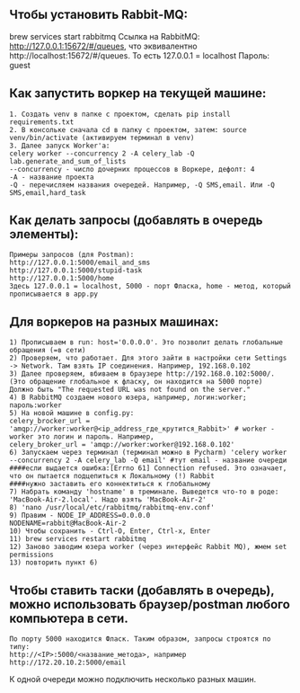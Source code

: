 ## Чтобы установить Rabbit-MQ:
brew services start rabbitmq
Ссылка на RabbitMQ:
    http://127.0.0.1:15672/#/queues, что эквивалентно http://localhost:15672/#/queues. То есть 127.0.0.1 = localhost
    Пароль: guest

## Как запустить воркер на текущей машине:
    1. Создать venv в папке с проектом, сделать pip install requirements.txt
    2. В консольке сначала cd в папку с проектом, затем: source venv/bin/activate (активируем терминал в venv)
    3. Далее запуск Worker'a:
    celery worker --concurrency 2 -A celery_lab -Q lab.generate_and_sum_of_lists
    --concurrency - число дочерних процессов в Воркере, дефолт: 4
    -A - название проекта
    -Q - перечисляем названия очередей. Например, -Q SMS,email. Или -Q SMS,email,hard_task

## Как делать запросы (добавлять в очередь элементы):
    Примеры запросов (для Postman):
    http://127.0.0.1:5000/email_and_sms
    http://127.0.0.1:5000/stupid-task
    http://127.0.0.1:5000/home
    Здесь 127.0.0.1 = localhost, 5000 - порт Фласка, home - метод, который прописывается в app.py

## Для воркеров на разных машинах:
    1) Прописываем в run: host='0.0.0.0'. Это позволит делать глобальные обращения (=в сети)
    2) Проверяем, что работает. Для этого зайти в настройки сети Settings -> Network. Там взять IP соединения. Например, 192.168.0.102
    3) Далее проверяем, вбиваем в браузере http://192.168.0.102:5000/. (Это обращение глобальное к фласку, он находится на 5000 порте)
    Должно быть "The requested URL was not found on the server."
    4) В RabbitMQ создаем нового юзера, например, логин:worker; пароль:worker
    5) На новой машине в config.py:
    celery_brocker_url = 'amqp://worker:worker@<ip_address_где_крутится_Rabbit>' # worker - worker это логин и пароль. Например,
    celery_broker_url = 'amqp://worker:worker@192.168.0.102'
    6) Запускаем через терминал (терминал можно в Pycharm) 'celery worker --concurrency 2 -A celery_lab -Q email' #тут email - название очереди
    ####если выдается ошибка:[Errno 61] Connection refused. Это означает, что он пытается подцепиться к Локальному (!) Rabbit
    ####нужно заставить его коннектиться к глобальному
    7) Набрать команду 'hostname' в треминале. Выведется что-то в роде: 'MacBook-Air-2.local'. Надо взять 'MacBook-Air-2'
    8) 'nano /usr/local/etc/rabbitmq/rabbitmq-env.conf'
    9) Правим - NODE_IP_ADDRESS=0.0.0.0
    NODENAME=rabbit@MacBook-Air-2
    10) Чтобы сохранить - Ctrl-O, Enter, Ctrl-x, Enter
    11) brew services restart rabbitmq
    12) Заново заводим юзера worker (через интерфейс Rabbit MQ), жмем set permissions
    13) повторить пункт 6)


## Чтобы ставить таски (добавлять в очередь), можно использовать браузер/postman любого компьютера в сети.
    По порту 5000 находится Фласк. Таким образом, запросы строятся по типу:
    http://<IP>:5000/<название_метода>, например
    http://172.20.10.2:5000/email

К одной очереди можно подключить несколько разных машин.